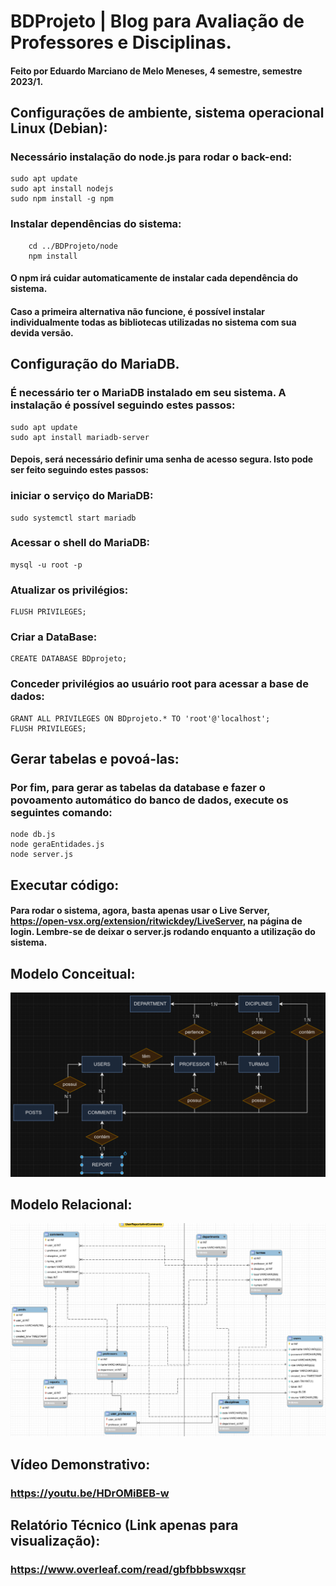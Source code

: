 # BDProjeto | Blog para Avaliação de Professores e Disciplinas.
#### Feito por Eduardo Marciano de Melo Meneses, 4 semestre, semestre 2023/1.

## Configurações de ambiente, sistema operacional Linux (Debian):

### Necessário instalação do node.js para rodar o back-end:
	sudo apt update
	sudo apt install nodejs
	sudo npm install -g npm
### Instalar dependências do sistema:
		cd ../BDProjeto/node
		npm install
#### O npm irá cuidar automaticamente de instalar cada dependência do sistema.

#### Caso a primeira alternativa não funcione, é possível instalar individualmente todas as bibliotecas utilizadas no sistema com sua devida versão.
## Configuração do MariaDB.
### É necessário ter o MariaDB instalado em seu sistema. A instalação é possível seguindo estes passos:
	sudo apt update
	sudo apt install mariadb-server
#### Depois, será necessário definir uma senha de acesso segura. Isto pode ser feito seguindo estes passos:
### iniciar o serviço do MariaDB:
	sudo systemctl start mariadb
### Acessar o shell do MariaDB:
	mysql -u root -p
### Atualizar os privilégios:
	FLUSH PRIVILEGES;
### Criar a DataBase:
	CREATE DATABASE BDprojeto;
### Conceder privilégios ao usuário root para acessar a base de dados:
	GRANT ALL PRIVILEGES ON BDprojeto.* TO 'root'@'localhost';
	FLUSH PRIVILEGES;
 ## Gerar tabelas e povoá-las:
 ### Por fim, para gerar as tabelas da database e fazer o povoamento automático do banco de dados, execute os seguintes comando:
	node db.js
 	node geraEntidades.js
  	node server.js
## Executar código:
#### Para rodar o sistema, agora, basta apenas usar o Live Server, https://open-vsx.org/extension/ritwickdey/LiveServer, na página de login. Lembre-se de deixar o server.js rodando enquanto a utilização do sistema.
## Modelo Conceitual:
![Diagrama de Entidade-Relacionamento](MER/ModeloConceitual.png)
## Modelo Relacional:
![Diagrama de Entidade-Relacionamento 2](MER/ModeloRelacional.png)
## Vídeo Demonstrativo:
### https://youtu.be/HDrOMiBEB-w
## Relatório Técnico (Link apenas para visualização):
### https://www.overleaf.com/read/gbfbbbswxqsr

